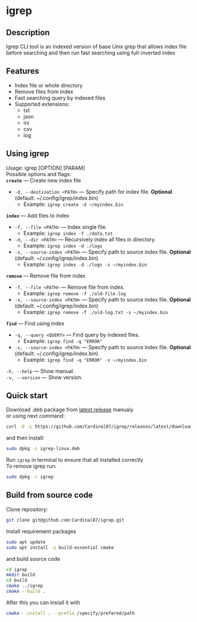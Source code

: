 # igrep
## Description
Igrep CLI tool is an indexed version of base Unix grep that allows index file before searching and then run fast searching using full-inverted index
## Features
* Index file or whole directory
* Remove files from index
* Fast searching query by indexed files
* Supported extensions:
  * txt
  * json
  * ini
  * csv
  * log
## Using igrep
Usage: igrep [OPTION] [PARAM]\
Possible options and flags:\
**`create`** — Create new index file
  * `-d, --destination <PATH>` — Specify path for index file. **Optional** (default: ~/.config/igrep/index.bin)
    * Example: `igrep create -d ~/myindex.bin`

**`index`** — Add files to index
  * `-f, --file <PATH>` — Index single file.
    * Example: `igrep index -f ./data.txt`
  * `-d, --dir <PATH>` — Recursively index all files in directory.
    * Example: `igrep index -d ./logs`
  * `-s, --source-index <PATH>` — Specify path to source index file. **Optional** (default: ~/.config/igrep/index.bin)
    * Example: `igrep index -d ./logs -s ~/myindex.bin`

**`remove`** — Remove file from index
  * `-f, --file <PATH>` — Remove file from index.
    * Example: `igrep remove -f ./old-file.log`
  * `-s, --source-index <PATH>` — Specify path to source index file. **Optional** (default: ~/.config/igrep/index.bin)
    * Example: `igrep remove -f ./old-log.txt -s ~/myindex.bin`

**`find`** — Find using index
  * `-q, --query <QUERY>` — Find query by indexed files.
    * Example: `igrep find -q "ERROR"`
  * `-s, --source-index <PATH>` — Specify path to source index file. **Optional** (default: ~/.config/igrep/index.bin)
    * Example: `igrep find -q "ERROR" -s ~/myindex.bin`


`-h, --help` — Show manual.\
`-v, --version` — Show version.

## Quick start
Download .deb package from [latest release](https://github.com/cardinal87/igrep/releases/latest) manualy \
or using next command:
``` bash
curl -O -L https://github.com/Cardinal87/igrep/releases/latest/download/igrep-linux.deb
```
and then install:
``` bash
sudo dpkg -i igrep-linux.deb
```
Run `igrep` in terminal to ensure that all installed correctly\
To remove igrep run:
``` bash
sudo dpkg -r igrep
```
## Build from source code
Clone repository:
``` bash
git clone git@github.com:Cardinal87/igrep.git
```
Install requirement packages
``` bash
sudo apt update
sudo apt install -y build-essential cmake
```
and build source code
``` bash
cd igrep
mkdir build
cd build
cmake ../igrep
cmake --build .
```
After this you can install it with
``` bash
cmake --install . --prefix /specify/prefered/path
```
